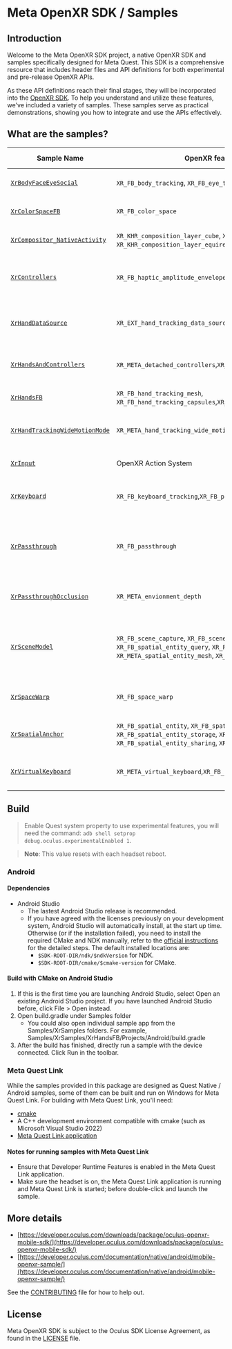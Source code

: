 # Meta OpenXR SDK / Samples

## Introduction
Welcome to the Meta OpenXR SDK project, a native OpenXR SDK and samples specifically designed for Meta Quest. This SDK is a comprehensive resource that includes header files and API definitions for both experimental and pre-release OpenXR APIs.

As these API definitions reach their final stages, they will be incorporated into the [OpenXR SDK](https://github.com/KhronosGroup/OpenXR-SDK). To help you understand and utilize these features, we've included a variety of samples. These samples serve as practical demonstrations, showing you how to integrate and use the APIs effectively.

## What are the samples?

|Sample Name |OpenXR features / extensions shown |Target devices| Extra notes
|--|--|--|--|
|[`XrBodyFaceEyeSocial`](Samples/XrSamples/XrBodyFaceEyeSocial/) |`XR_FB_body_tracking`, `XR_FB_eye_tracking_social`, `XR_FB_face_tracking` |Meta Quest Pro
|[`XrColorSpaceFB`](Samples/XrSamples/XrColorSpaceFB/)               |`XR_FB_color_space` |All Meta Quest devices
|[`XrCompositor_NativeActivity`](Samples/XrSamples/XrColorSpaceFB/)   |`XR_KHR_composition_layer_cube`, `XR_KHR_composition_layer_cylinder`, `XR_KHR_composition_layer_equirect2`, `XR_FB_foveation` |All Meta Quest devices |Single file `C` sample
|[`XrControllers`](Samples/XrSamples/XrColorSpaceFB/)                 |`XR_FB_haptic_amplitude_envelope`, `XR_FB_haptic_pcm`|Meta Quest 2 and later devices
|[`XrHandDataSource`](Samples/XrSamples/XrColorSpaceFB/)              |`XR_EXT_hand_tracking_data_source`|Meta Quest 2 and later devices
|[`XrHandsAndControllers`](Samples/XrSamples/XrColorSpaceFB/)         |`XR_META_detached_controllers`,`XR_META_simultaneous_hands_and_controllers`|Meta Quest 3 and later|
|[`XrHandsFB`](Samples/XrSamples/XrColorSpaceFB/)                     |`XR_FB_hand_tracking_mesh`, `XR_FB_hand_tracking_capsules`,`XR_FB_hand_tracking_aim`|All Meta Quest devices|
|[`XrHandTrackingWideMotionMode`](Samples/XrSamples/XrHandTrackingWideMotionMode/)      |`XR_META_hand_tracking_wide_motion_mode`|Meta Quest 3 and later|
|[`XrInput`](Samples/XrSamples/XrInput/)              |OpenXR Action System|All Meta Quest devices|
|[`XrKeyboard`](Samples/XrSamples/XrKeyboard/) |`XR_FB_keyboard_tracking`,`XR_FB_passthrough_keyboard_hands`,`XR_FB_render_model`|Meta Quest 2 and later|
|[`XrPassthrough`](Samples/XrSamples/XrPassthrough/)                |`XR_FB_passthrough`|All Meta Quest devices|Demonstrates the use of still and animated styles, selective and projected passthrough.
|[`XrPassthroughOcclusion`](Samples/XrSamples/XrPassthroughOcclusion/)        |`XR_META_envionment_depth`|Meta Quest 3 and later|
|[`XrSceneModel`](Samples/XrSamples/XrSceneModel/)                 |`XR_FB_scene_capture`, `XR_FB_scene`, `XR_FB_spatial_entity`, `XR_FB_spatial_entity_query`, `XR_FB_spatial_entity_container`, `XR_META_spatial_entity_mesh`, `XR_META_boundary_visibility`|Meta Quest 2 and later|Demonstrates a scene-aware experience including floor, walls, and furniture.
|[`XrSpaceWarp`](Samples/XrSamples/XrSpaceWarp/)                   |`XR_FB_space_warp`|Meta Quest 2 and later|
|[`XrSpatialAnchor`](Samples/XrSamples/XrSpatialAnchor/)              |`XR_FB_spatial_entity`, `XR_FB_spatial_entity_query`, `XR_FB_spatial_entity_storage`, `XR_FB_spatial_entity_storage_batch`, `XR_FB_spatial_entity_sharing`, `XR_FB_spatial_entity_user`|Meta Quest 2 and later|
|[`XrVirtualKeyboard`](Samples/XrSamples/XrVirtualKeyboard/) |`XR_META_virtual_keyboard`,`XR_FB_render_model`|Meta Quest 2 and later|

## Build
> Enable Quest system property to use experimental features, you will need the command: `adb shell setprop debug.oculus.experimentalEnabled 1`.

> **Note**: This value resets with each headset reboot.
### Android
#### Dependencies
* Android Studio
  * The lastest Android Studio release is recommended.
  * If you have agreed with the licenses previously on your development system, Android Studio will automatically install, at the start up time. Otherwise (or if the installation failed), you need to install the required CMake and NDK manually, refer to the [official instructions](https://developer.android.com/studio/projects/install-ndk) for the detailed steps. The default installed locations are:
    * `$SDK-ROOT-DIR/ndk/$ndkVersion` for NDK.
    * `$SDK-ROOT-DIR/cmake/$cmake-version` for CMake.
#### Build with CMake on Android Studio
1. If this is the first time you are launching Android Studio, select Open an existing Android Studio project. If you have launched Android Studio before, click File > Open instead.
2. Open build.gradle under Samples folder
   * You could also open individual sample app from the Samples/XrSamples folders. For example, Samples/XrSamples/XrHandsFB/Projects/Android/build.gradle
3. After the build has finished, directly run a sample with the device connected. Click Run in the toolbar.

### Meta Quest Link
While the samples provided in this package are designed as Quest Native / Android samples, some of them can be built and run on Windows for Meta Quest Link. For building with Meta Quest Link, you'll need:
* [cmake](https://cmake.org/download/)
* A C++ development environment compatible with cmake (such as Microsoft Visual Studio 2022)
* [Meta Quest Link application](https://www.meta.com/quest/setup/)

#### Notes for running samples with Meta Quest Link
* Ensure that Developer Runtime Features is enabled in the Meta Quest Link application.
* Make sure the headset is on, the Meta Quest Link application is running and Meta Quest Link is started; before double-click and launch the sample.

## More details

- [https://developer.oculus.com/downloads/package/oculus-openxr-mobile-sdk/](https://developer.oculus.com/downloads/package/oculus-openxr-mobile-sdk/)
- [https://developer.oculus.com/documentation/native/android/mobile-openxr-sample/](https://developer.oculus.com/documentation/native/android/mobile-openxr-sample/)

See the [CONTRIBUTING](CONTRIBUTING.md) file for how to help out.

## License
Meta OpenXR SDK is subject to the Oculus SDK License Agreement, as found in the [LICENSE](LICENSE.txt) file.
